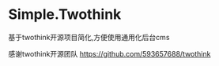 # Simple.Twothink
基于twothink开源项目简化,方便使用通用化后台cms

感谢twothink开源团队
https://github.com/593657688/twothink
